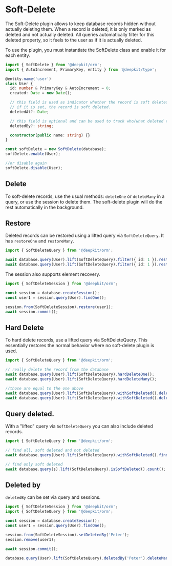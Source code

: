 # Soft-Delete

The Soft-Delete plugin allows to keep database records hidden without actually deleting them. When a record is deleted, it is only marked as deleted and not actually deleted. All queries automatically filter for this deleted property, so it feels to the user as if it is actually deleted.

To use the plugin, you must instantiate the SoftDelete class and enable it for each entity.

```typescript
import { SoftDelete } from '@deepkit/orm';
import { AutoIncrement, PrimaryKey, entity } from '@deepkit/type';

@entity.name('user')
class User {
  id: number & PrimaryKey & AutoIncrement = 0;
  created: Date = new Date();

  // this field is used as indicator whether the record is soft deleted.
  // if it is set, the record is soft deleted.
  deletedAt?: Date;

  // this field is optional and can be used to track who/what deleted the record.
  deletedBy?: string;

  constructor(public name: string) {}
}

const softDelete = new SoftDelete(database);
softDelete.enable(User);

//or disable again
softDelete.disable(User);
```

## Delete

To soft-delete records, use the usual methods: `deleteOne` or `deleteMany` in a query, or use the session to delete them. The soft-delete plugin will do the rest automatically in the background.

## Restore

Deleted records can be restored using a lifted query via `SoftDeleteQuery`. It has `restoreOne` and `restoreMany`.

```typescript
import { SoftDeleteQuery } from '@deepkit/orm';

await database.query(User).lift(SoftDeleteQuery).filter({ id: 1 }).restoreOne();
await database.query(User).lift(SoftDeleteQuery).filter({ id: 1 }).restoreMany();
```

The session also supports element recovery.

```typescript
import { SoftDeleteSession } from '@deepkit/orm';

const session = database.createSession();
const user1 = session.query(User).findOne();

session.from(SoftDeleteSession).restore(user1);
await session.commit();
```

## Hard Delete

To hard delete records, use a lifted query via SoftDeleteQuery. This essentially restores the normal behavior where no soft-delete plugin is used.

```typescript
import { SoftDeleteQuery } from '@deepkit/orm';

// really delete the record from the database
await database.query(User).lift(SoftDeleteQuery).hardDeleteOne();
await database.query(User).lift(SoftDeleteQuery).hardDeleteMany();

//those are equal to the one above
await database.query(User).lift(SoftDeleteQuery).withSoftDeleted().deleteOne();
await database.query(User).lift(SoftDeleteQuery).withSoftDeleted().deleteMany();
```

## Query deleted.

With a "lifted" query via `SoftDeleteQuery` you can also include deleted records.

```typescript
import { SoftDeleteQuery } from '@deepkit/orm';

// find all, soft deleted and not deleted
await database.query(User).lift(SoftDeleteQuery).withSoftDeleted().find();

// find only soft deleted
await database.query(s).lift(SoftDeleteQuery).isSoftDeleted().count();
```

## Deleted by

`deletedBy` can be set via query and sessions.

```typescript
import { SoftDeleteSession } from '@deepkit/orm';
import { SoftDeleteQuery } from '@deepkit/orm';

const session = database.createSession();
const user1 = session.query(User).findOne();

session.from(SoftDeleteSession).setDeletedBy('Peter');
session.remove(user1);

await session.commit();

database.query(User).lift(SoftDeleteQuery).deletedBy('Peter').deleteMany();
```
